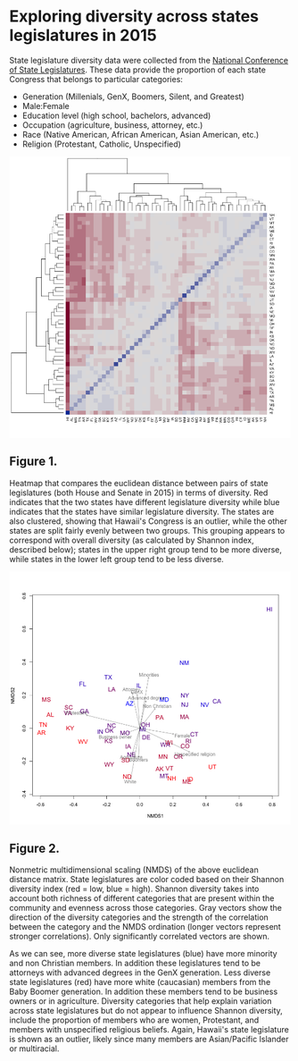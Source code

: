 Exploring diversity across states legislatures in 2015
======================================================

State legislature diversity data were collected from the [National Conference of State Legislatures](http://www.ncsl.org/research/about-state-legislatures/who-we-elect-an-interactive-graphic.aspx#). These data provide the proportion of each state Congress that belongs to particular categories:

-   Generation (Millenials, GenX, Boomers, Silent, and Greatest)
-   Male:Female
-   Education level (high school, bachelors, advanced)
-   Occupation (agriculture, business, attorney, etc.)
-   Race (Native American, African American, Asian American, etc.)
-   Religion (Protestant, Catholic, Unspecified)

<img src="ExploringLegislativeDiversity_files/figure-markdown_github/distance-1.png" style="display: block; margin: auto;" />

Figure 1.
---------

Heatmap that compares the euclidean distance between pairs of state legislatures (both House and Senate in 2015) in terms of diversity. Red indicates that the two states have different legislature diversity while blue indicates that the states have similar legislature diversity. The states are also clustered, showing that Hawaii's Congress is an outlier, while the other states are split fairly evenly between two groups. This grouping appears to correspond with overall diversity (as calculated by Shannon index, described below); states in the upper right group tend to be more diverse, while states in the lower left group tend to be less diverse.

<img src="ExploringLegislativeDiversity_files/figure-markdown_github/nmds plot-1.png" style="display: block; margin: auto;" />

Figure 2.
---------

Nonmetric multidimensional scaling (NMDS) of the above euclidean distance matrix. State legislatures are color coded based on their Shannon diversity index (red = low, blue = high). Shannon diversity takes into account both richness of different categories that are present within the community and evenness across those categories. Gray vectors show the direction of the diversity categories and the strength of the correlation between the category and the NMDS ordination (longer vectors represent stronger correlations). Only significantly correlated vectors are shown.

As we can see, more diverse state legislatures (blue) have more minority and non Christian members. In addition these legislatures tend to be attorneys with advanced degrees in the GenX generation. Less diverse state legislatures (red) have more white (caucasian) members from the Baby Boomer generation. In addition these members tend to be business owners or in agriculture. Diversity categories that help explain variation across state legislatures but do not appear to influence Shannon diversity, include the proportion of members who are women, Protestant, and members with unspecified religious beliefs. Again, Hawaii's state legislature is shown as an outlier, likely since many members are Asian/Pacific Islander or multiracial.
